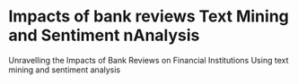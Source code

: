 # Impacts of bank reviews Text Mining and Sentiment nAnalysis
Unravelling the Impacts of Bank Reviews on Financial Institutions Using text mining and sentiment analysis

